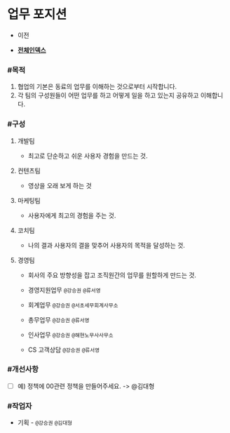 # 업무 포지션



- 이전      

- [**전체인덱스**](../README.md)     

  

### **#목적**

1. 협업의 기본은 동료의 업무를 이해하는 것으로부터 시작합니다.
2. 각 팀의 구성원들이 어떤 업무를 하고 어떻게 일을 하고 있는지 공유하고 이해합니다.



### **#구성**

1. 개발팀  
   - 최고로 단순하고 쉬운 사용자 경험을 만드는 것. 
     

2. 컨텐츠팀  
   - 영상을 오래 보게 하는 것 
 
     

3. 마케팅팀  
   - 사용자에게 최고의 경험을 주는 것. 

     

4. 코치팀  
   - 나의 결과 사용자의 결을 맞추어 사용자의 목적을 달성하는 것. 
     

5. 경영팀  
   - 회사의 주요 방향성을 잡고 조직원간의 업무를 원할하게 만드는 것. 

   - 경영지원업무 ```@강승권``` ```@류서영```  
   - 회계업무 ```@강승권``` ```@서초세무회계사무소``` 
   - 총무업무 ```@강승권```   ```@류서영```  
   - 인사업무 ```@강승권``` ```@해현노무사사무소```  
   - CS 고객상담 `@강승권` `@류서영`



### #개선사항

- [ ] 예) 정책에 00관련 정책을 만들어주세요. -> @김대형



### **#작업자**

- 기획 - `@강승권` `@김대형`

